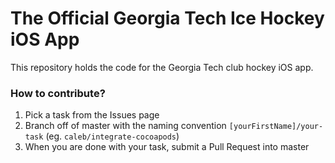 # The Official Georgia Tech Ice Hockey iOS App
This repository holds the code for the Georgia Tech club hockey iOS app.

### How to contribute?
1. Pick a task from the Issues page
2. Branch off of master with the naming convention `[yourFirstName]/your-task` (eg. `caleb/integrate-cocoapods`)
3. When you are done with your task, submit a Pull Request into master
